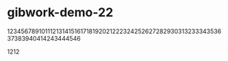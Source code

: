 # gibwork-demo-22
12345678910111213141516171819202122232425262728293031323334353637383940414243444546

1212

